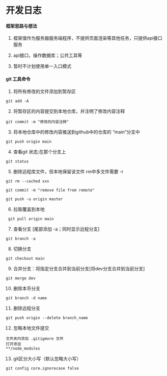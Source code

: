 # 开发日志 #

#### 框架思路与想法 ####

1. 框架值作为服务器服务端程序，不提供页面渲染等其他任务，只提供api接口服务

2. api接口，操作数据库；公共工具等

3. 暂时不计划使用单一入口模式


#### git 工具命令 ####

1. 将所有修改的文件添加到暂存区

````
git add -A
````

2. 将暂存区的内容提交到本地仓库，并注明了修改内容注释

````
git commit -m "修改的内容注释"
````

3. 将本地仓库中的修改内容推送到github中的仓库的 “main”分支中

````
git push origin main
````

4. 查看git 状态;在那个分支上

````
git status
````
5. 删除远程库文件，但本地保留该文件    rm中多文件需要 -r

````
git rm --cached xxx
````
````
git commit -m "remove file from remote"
````
````
git push -u origin master
````

6. 拉取覆盖到本地

````
 git pull origin main
````

7. 查看分支 [尾部添加 -a；同时显示远程分支]
```
git branch -a
```
8. 切换分支
```
git checkout main
```
9. 合并分支：将指定分支合并到当前分支[将dev分支合并到当前分支]
```
git merge dev
```
10. 删除本币分支
```
git branch -d name
```
11. 删除远程分支
```
git push origin --delete branch_name
```
12. 忽略本地文件提交
```
文件夹内添加 .gitigmore 文件
打开添加
**/node_modules
```
13. git区分大小写（默认忽略大小写）
```
git config core.ignorecase false
```
